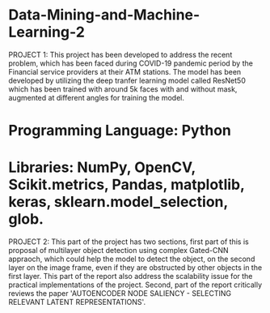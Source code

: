 # Data-Mining-and-Machine-Learning-2

PROJECT 1:
This project has been developed to address the recent problem, which has been faced during COVID-19 pandemic period by the Financial service providers at their ATM stations. 
The model has been developed by utilizing the deep tranfer learning model called ResNet50 which has been trained with around 5k faces with and without mask, augmented at different angles for training the model. 

# Programming Language: Python
# Libraries: NumPy, OpenCV, Scikit.metrics, Pandas, matplotlib, keras, sklearn.model_selection, glob.

PROJECT 2:
This part of the project has two sections, first part of this is proposal of multilayer object detection using complex Gated-CNN appraoch, which could help the model to detect the object, on the second layer on the image frame, even if they are obstructed by other objects in the first layer. This part of the report also address the scalability issue for the practical implementations of the project. Second, part of the report critically reviews the paper 'AUTOENCODER NODE SALIENCY - SELECTING RELEVANT LATENT REPRESENTATIONS'.
